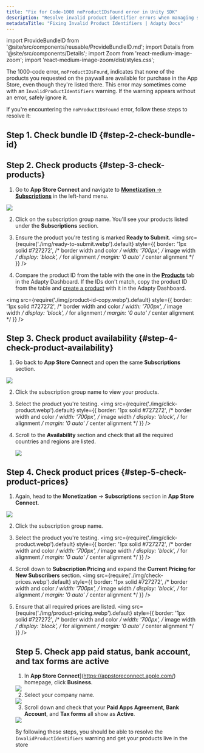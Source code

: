 ```yaml
---
title: "Fix for Code-1000 noProductIDsFound error in Unity SDK"
description: "Resolve invalid product identifier errors when managing subscriptions in Adapty."
metadataTitle: "Fixing Invalid Product Identifiers | Adapty Docs"
---
```


import ProvideBundleID from '@site/src/components/reusable/ProvideBundleID.md';
import Details from '@site/src/components/Details';
import Zoom from 'react-medium-image-zoom';
import 'react-medium-image-zoom/dist/styles.css';

The 1000-code error, `noProductIDsFound`, indicates that none of the products you requested on the paywall are available for purchase in the App Store, even though they're listed there. This error may sometimes come with an `InvalidProductIdentifiers` warning. If the warning appears without an error, safely ignore it.

If you're encountering the `noProductIDsFound` error, follow these steps to resolve it:

## Step 1. Check bundle ID {#step-2-check-bundle-id}

<ProvideBundleID />

## Step 2. Check products {#step-3-check-products}

1. Go to **App Store Connect** and navigate to [**Monetization** → **Subscriptions**](https://appstoreconnect.apple.com/apps/6477523342/distribution/subscriptions) in the left-hand menu.

<Zoom>
 <img src={require('./img/subscription_group_open.webp').default}
 style={{
   border: '1px solid #727272', /* border width and color */
   width: '700px', /* image width */
   display: 'block', /* for alignment */
   margin: '0 auto' /* center alignment */
 }}
  />
</Zoom>

2. Click on the subscription group name. You'll see your products listed under the **Subscriptions** section.

3. Ensure the product you're testing is marked **Ready to Submit**.
    <Zoom>
   <img src={require('./img/ready-to-submit.webp').default}
      style={{
        border: '1px solid #727272', /* border width and color */
        width: '700px', /* image width */
        display: 'block', /* for alignment */
        margin: '0 auto' /* center alignment */
      }}
    />
    </Zoom>

4. Compare the product ID from the table with the one in the [**Products**](https://app.adapty.io/products) tab in the Adapty Dashboard. If the IDs don't match, copy the product ID from the table and [create a product](create-product) with it in the Adapty Dashboard.

  <Zoom>

 <img src={require('./img/product-id-copy.webp').default}
 style={{
   border: '1px solid #727272', /* border width and color */
   width: '700px', /* image width */
   display: 'block', /* for alignment */
   margin: '0 auto' /* center alignment */
 }}
/>
</Zoom>



## Step 3. Check product availability {#step-4-check-product-availability}

1. Go back to **App Store Connect** and open the same **Subscriptions** section.

 <Zoom>
   <img src={require('./img/subscription_group_open.webp').default}
   style={{
     border: '1px solid #727272', /* border width and color */
     width: '700px', /* image width */
     display: 'block', /* for alignment */
     margin: '0 auto' /* center alignment */
   }}
    />
 </Zoom>

2. Click the subscription group name to view your products.

3. Select the product you're testing.
   <Zoom>
   <img src={require('./img/click-product.webp').default}
    style={{
      border: '1px solid #727272', /* border width and color */
      width: '700px', /* image width */
      display: 'block', /* for alignment */
      margin: '0 auto' /* center alignment */
    }}
     />
     </Zoom>

4. Scroll to the **Availability** section and check that all the required countries and regions are listed. 

   <Zoom>
   <img src={require('./img/product-availability.webp').default}
    style={{
      border: '1px solid #727272', /* border width and color */
      width: '700px', /* image width */
      display: 'block', /* for alignment */
      margin: '0 auto' /* center alignment */
    }}
     />
     </Zoom>

## Step 4. Check product prices {#step-5-check-product-prices}

1. Again, head to the **Monetization** → **Subscriptions** section in **App Store Connect**.

 <Zoom>
   <img src={require('./img/subscription_group_open.webp').default}
   style={{
     border: '1px solid #727272', /* border width and color */
     width: '700px', /* image width */
     display: 'block', /* for alignment */
     margin: '0 auto' /* center alignment */
   }}
    />
 </Zoom>

2. Click the subscription group name.

3. Select the product you're testing.
    <Zoom>
    <img src={require('./img/click-product.webp').default}
    style={{
      border: '1px solid #727272', /* border width and color */
      width: '700px', /* image width */
      display: 'block', /* for alignment */
      margin: '0 auto' /* center alignment */
    }}
    />
    </Zoom>

4. Scroll down to **Subscription Pricing** and expand the **Current Pricing for New Subscribers** section.
    <Zoom>
    <img src={require('./img/check-prices.webp').default}
    style={{
      border: '1px solid #727272', /* border width and color */
      width: '700px', /* image width */
      display: 'block', /* for alignment */
      margin: '0 auto' /* center alignment */
    }}
    />
    </Zoom>

5. Ensure that all required prices are listed.
    <Zoom>
    <img src={require('./img/product-pricing.webp').default}
    style={{
      border: '1px solid #727272', /* border width and color */
      width: '700px', /* image width */
      display: 'block', /* for alignment */
      margin: '0 auto' /* center alignment */
    }}
    />
    </Zoom>

    

    ## Step 5. Check app paid status, bank account, and tax forms are active

    1. In **App Store Connect**](https://appstoreconnect.apple.com/) homepage, click **Business**.

    <Zoom>
      <img src={require('./img/business.webp').default}
    style={{
      border: '1px solid #727272', /* border width and color */
      width: '700px', /* image width */
      display: 'block', /* for alignment */
      margin: '0 auto' /* center alignment */
    }}
    />
    </Zoom>

    2. Select your company name.

    <Zoom>
      <img src={require('./img/business-name.webp').default}
    style={{
      border: '1px solid #727272', /* border width and color */
      width: '700px', /* image width */
      display: 'block', /* for alignment */
      margin: '0 auto' /* center alignment */
    }}
    />
    </Zoom>

    3. Scroll down and check that your **Paid Apps Agreement**, **Bank Account**, and **Tax forms** all show as **Active**.

    <Zoom>
      <img src={require('./img/appstore-connect-status.webp').default}
    style={{
      border: '1px solid #727272', /* border width and color */
      width: '700px', /* image width */
      display: 'block', /* for alignment */
      margin: '0 auto' /* center alignment */
    }}
    />
    </Zoom>

    By following these steps, you should be able to resolve the `InvalidProductIdentifiers` warning and get your products live in the store

